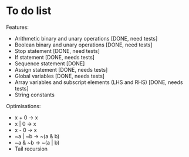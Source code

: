 # To do list

Features:

- Arithmetic binary and unary operations [DONE, need tests]
- Boolean binary and unary operations [DONE, need tests]
- Stop statement [DONE, need tests]
- If statement [DONE, needs tests]
- Sequence statement [DONE]
- Assign statement [DONE, needs tests]
- Global variables [DONE, needs tests]
- Array variables and subscript elements (LHS and RHS) [DONE, needs tests]
- String constants

Optimisations:

- x + 0 -> x
- x | 0 -> x
- x - 0 -> x
- ~a | ~b -> ~(a & b)
- ~a & ~b -> ~(a | b)
- Tail recursion